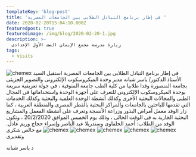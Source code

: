 ```yaml
---
templateKey: 'blog-post'
title: 'فى إطار برنامج التبادل الطلابى بين الجامعات المصرية '
date: 2020-02-20T15:04:10.000Z
featuredpost: true
featuredimage: /img/blog/2020-02-20-1.jpg
description: >-
  زيارة مدرسة مجمع الإيمان الصف الأول الإعدادى
tags:
  - visits
---
```


![chemex](/img/blog/2020-02-20-2.jpg)
فى إطار برنامج التبادل الطلابى بين الجامعات المصرية استقبل السيد الأستاذ الدكتور/ ياسر شبانه مدير وحدة الميكروسكوب الإلكترونى والتصوير الجزيئى بجامعة المنصورة وفدا طلابيا من كلية الطب جامعة المنوفية ، فى جولة تعريفية سريعة بوحدة الميكروسكوب الإلكترونى للتعرف على أجهزة الوحدة واستخداماتها فى المجال الطبى والمجالات البحثية الأخرى وكذلك أنشطة الوحدة العلمية والبحثية وكذلك الخدمات التي تقدمها للباحثين بالجامعات والمراكز البحثية بالقطر المصرى والمنطقة العربية ، كما زار الوفد معمل أمراض البذور وزراعة الأنسجة وتعرف على أنشطة المعمل والمشاريع البحثية الجارية به فى الوقت الحالى ، وذلك يوم الخميس الموافق 20/2/2020 ، وتكون الوفد من الطلاب: أحمد الحلفاوى وسندريلا عبد الناصر وإسراء حجاج وريم عادل.
![chemex](/img/blog/2020-02-20-3.jpg)
![chemex](/img/blog/2020-02-20-4.jpg)
![chemex](/img/blog/2020-02-20-5.jpg)
![chemex](/img/blog/2020-02-20-6.jpg)
![chemex](/img/blog/2020-02-20-7.jpg)
مع خالص شكرى وتقديرى

د ياسر شبانه
